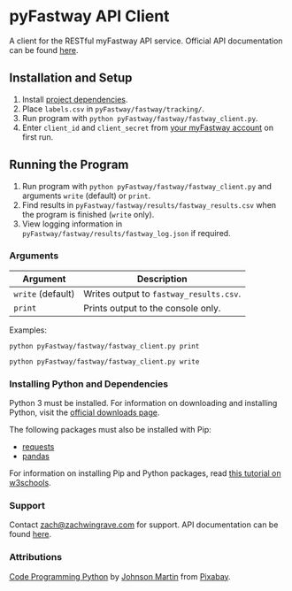 # pyFastway API Client
A client for the RESTful myFastway API service. Official API documentation can be found [here](https://github.com/mindfulsoftware/myFastway.ApiClient/wiki).

## Installation and Setup
1. Install [project dependencies](#installing-python-and-dependencies).
2. Place `labels.csv` in `pyFastway/fastway/tracking/`.
3. Run program with `python pyFastway/fastway/fastway_client.py`.
4. Enter `client_id` and `client_secret` from [your myFastway account](https://myfastway.com.au/#/admin/api-keys/list) on first run.

## Running the Program
1. Run program with `python pyFastway/fastway/fastway_client.py` and arguments `write` (default) or `print`.
2. Find results in `pyFastway/fastway/results/fastway_results.csv` when the program is finished (`write` only).
3. View logging information in `pyFastway/fastway/results/fastway_log.json` if required.

### Arguments

| Argument          | Description                             |
| ----------------- | --------------------------------------- |
| `write` (default) | Writes output to `fastway_results.csv`. |
| `print`           | Prints output to the console only.      |

Examples:

```
python pyFastway/fastway/fastway_client.py print

python pyFastway/fastway/fastway_client.py write
```

### Installing Python and Dependencies
Python 3 must be installed. For information on downloading and installing Python, visit the [official downloads page](https://www.python.org/downloads/).

The following packages must also be installed with Pip:

* [requests](https://pypi.org/project/requests/)
* [pandas](https://pypi.org/project/pandas/)

For information on installing Pip and Python packages, read [this tutorial on w3schools](https://www.w3schools.com/python/python_pip.asp).

### Support
Contact [zach@zachwingrave.com](mailto:zach@zachwingrave.com) for support. API documentation can be found [here](https://github.com/mindfulsoftware/myFastway.ApiClient/wiki).

### Attributions
[Code Programming Python](https://pixabay.com/photos/code-programming-python-1084923/) by [Johnson Martin](https://pixabay.com/users/JohnsonMartin-724525/?utm_source=link-attribution&amp;utm_medium=referral&amp;utm_campaign=image&amp;utm_content=1084923) from [Pixabay](https://pixabay.com/?utm_source=link-attribution&amp;utm_medium=referral&amp;utm_campaign=image&amp;utm_content=1084923).
